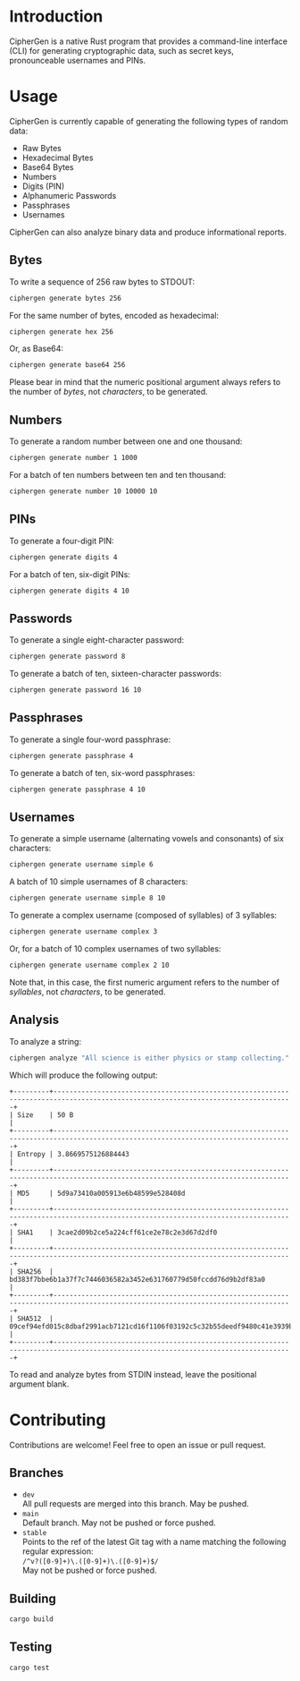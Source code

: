 # Introduction

CipherGen is a native Rust program that provides a command-line interface (CLI) for generating cryptographic data, such as secret keys, pronounceable usernames and PINs.

# Usage

CipherGen is currently capable of generating the following types of random data:

- Raw Bytes
- Hexadecimal Bytes
- Base64 Bytes
- Numbers
- Digits (PIN)
- Alphanumeric Passwords
- Passphrases
- Usernames

CipherGen can also analyze binary data and produce informational reports.

## Bytes

To write a sequence of 256 raw bytes to STDOUT:

```sh
ciphergen generate bytes 256
```

For the same number of bytes, encoded as hexadecimal:

```sh
ciphergen generate hex 256
```

Or, as Base64:

```sh
ciphergen generate base64 256
```

Please bear in mind that the numeric positional argument always refers to the number of *bytes*, not *characters*, to be generated.

## Numbers

To generate a random number between one and one thousand:

```sh
ciphergen generate number 1 1000
```

For a batch of ten numbers between ten and ten thousand:

```sh
ciphergen generate number 10 10000 10
```

## PINs

To generate a four-digit PIN:

```sh
ciphergen generate digits 4
```

For a batch of ten, six-digit PINs:

```sh
ciphergen generate digits 4 10
```

## Passwords

To generate a single eight-character password:

```sh
ciphergen generate password 8
```

To generate a batch of ten, sixteen-character passwords:

```sh
ciphergen generate password 16 10
```

## Passphrases

To generate a single four-word passphrase:

```sh
ciphergen generate passphrase 4
```

To generate a batch of ten, six-word passphrases:

```sh
ciphergen generate passphrase 4 10
```

## Usernames

To generate a simple username (alternating vowels and consonants) of six characters:

```sh
ciphergen generate username simple 6
```

A batch of 10 simple usernames of 8 characters:

```sh
ciphergen generate username simple 8 10
```

To generate a complex username (composed of syllables) of 3 syllables:

```sh
ciphergen generate username complex 3
```

Or, for a batch of 10 complex usernames of two syllables:

```sh
ciphergen generate username complex 2 10
```

Note that, in this case, the first numeric argument refers to the number of *syllables*, not *characters*, to be generated.

## Analysis

To analyze a string:

```sh
ciphergen analyze "All science is either physics or stamp collecting."
```

Which will produce the following output:

```
+---------+----------------------------------------------------------------------------------------------------------------------------------+
| Size    | 50 B                                                                                                                             |
+---------+----------------------------------------------------------------------------------------------------------------------------------+
| Entropy | 3.8669575126884443                                                                                                               |
+---------+----------------------------------------------------------------------------------------------------------------------------------+
| MD5     | 5d9a73410a005913e6b48599e528408d                                                                                                 |
+---------+----------------------------------------------------------------------------------------------------------------------------------+
| SHA1    | 3cae2d09b2ce5a224cff61ce2e78c2e3d67d2df0                                                                                         |
+---------+----------------------------------------------------------------------------------------------------------------------------------+
| SHA256  | bd383f7bbe6b1a37f7c7446036582a3452e631760779d50fccdd76d9b2df83a0                                                                 |
+---------+----------------------------------------------------------------------------------------------------------------------------------+
| SHA512  | 09cef94efd015c8dbaf2991acb7121cd16f1106f03192c5c32b55deedf9480c41e3939bd82b3549d7f9bb65b835cdae087774630da1d8db6fcddf551da69e175 |
+---------+----------------------------------------------------------------------------------------------------------------------------------+
```

To read and analyze bytes from STDIN instead, leave the positional argument blank.

# Contributing

Contributions are welcome! Feel free to open an issue or pull request.

## Branches

- `dev` <br/> All pull requests are merged into this branch. May be pushed.
- `main` <br/> Default branch. May not be pushed or force pushed.
- `stable` <br/> Points to the ref of the latest Git tag with a name matching the following regular expression: <br/> `/^v?([0-9]+)\.([0-9]+)\.([0-9]+)$/` <br/> May not be pushed or force pushed.

## Building

```sh
cargo build
```

## Testing

```sh
cargo test
```
